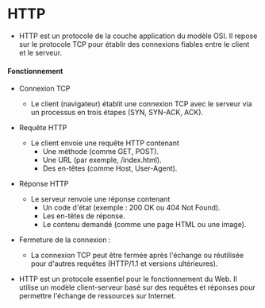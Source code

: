 # HTTP

- HTTP est un protocole de la couche application du modèle OSI. Il repose sur le protocole TCP pour établir des connexions fiables entre le client et le serveur.

#### Fonctionnement

- Connexion TCP
  - Le client (navigateur) établit une connexion TCP avec le serveur via un processus en trois étapes (SYN, SYN-ACK, ACK).
- Requête HTTP
  - Le client envoie une requête HTTP contenant
    - Une méthode (comme GET, POST).
    - Une URL (par exemple, /index.html).
    - Des en-têtes (comme Host, User-Agent).
- Réponse HTTP
  - Le serveur renvoie une réponse contenant
    - Un code d'état (exemple : 200 OK ou 404 Not Found).
    - Les en-têtes de réponse.
    - Le contenu demandé (comme une page HTML ou une image).
- Fermeture de la connexion :

  - La connexion TCP peut être fermée après l'échange ou réutilisée pour d'autres requêtes (HTTP/1.1 et versions ultérieures).

- HTTP est un protocole essentiel pour le fonctionnement du Web. Il utilise un modèle client-serveur basé sur des requêtes et réponses pour permettre l'échange de ressources sur Internet.
